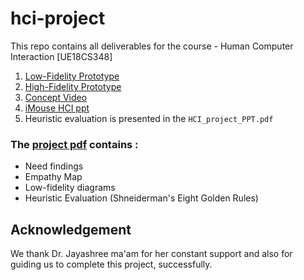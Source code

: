 # hci-project
This repo contains all deliverables for the course - Human Computer Interaction [UE18CS348]

1. [Low-Fidelity Prototype](./low_fidelity_prototype)
2. [High-Fidelity Prototype](./high_fidelity_prototype)
3. [Concept Video](./concept_video)
4. [iMouse HCI ppt](./HCI_project_PPT.pdf)
5. Heuristic evaluation is presented in the ```HCI_project_PPT.pdf```

### The [project pdf](./HCI_project_PPT.pdf) contains :
- Need findings
- Empathy Map
- Low-fidelity diagrams
- Heuristic Evaluation (Shneiderman's Eight Golden Rules)

## Acknowledgement
We thank Dr. Jayashree ma'am for her constant support and also for guiding us to complete this project, successfully.
